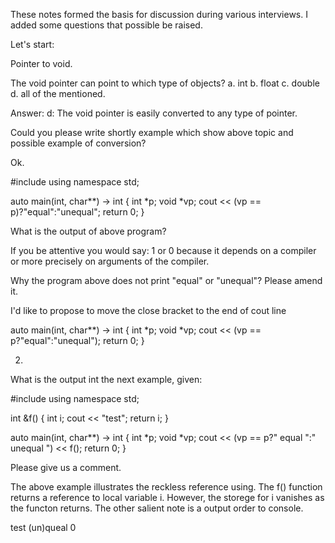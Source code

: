 ﻿These notes formed the basis for discussion during various interviews.
I added some questions that possible be raised.

Let's start:

Pointer to void.

The void pointer can point to which type of objects?
a. int
b. float
c. double
d. all of the mentioned.

Answer: d: The void pointer is easily converted to any type of pointer.

Could you please write shortly example which show above topic and possible example of conversion?

Ok.

#include <iostream>
using namespace std;

auto main(int, char**) -> int {
  int *p;
  void *vp;
  cout << (vp == p)?"equal":"unequal";
  return 0;
}

What is the output of above program?

If you be attentive you would say: 1 or 0 because it depends on a compiler or more precisely on arguments of the compiler.

Why the program above does not print "equal" or "unequal"?
Please amend it.

I'd like to propose to move the close bracket to the end of cout line

auto main(int, char**) -> int {
  int *p;
  void *vp;
  cout << (vp == p?"equal":"unequal");
  return 0;
}

2.

What is the output int the next example, given:


#include <iostream>
using namespace std;

int &f() {
	int i;
	cout << "test";
	return i;
}

auto main(int, char**) -> int {
  int *p;
  void *vp;
  cout << (vp == p?" equal ":" unequal ") << f();
  return 0;
}

Please give us a comment.

The above example illustrates the reckless reference using.
The f() function returns a reference to local variable i. However, the storege for i vanishes as the functon returns.
The other salient note is a output order to console. 

test (un)queal 0